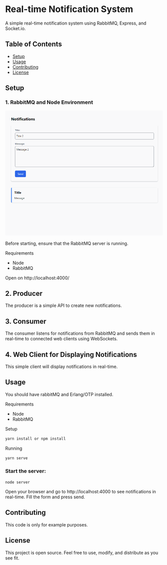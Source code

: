 # Real-time Notification System

A simple real-time notification system using RabbitMQ, Express, and Socket.io.

## Table of Contents

- [Setup](#setup)
- [Usage](#usage)
- [Contributing](#contributing)
- [License](#license)

## Setup

### 1. RabbitMQ and Node Environment

![Real-time Notification System in action](notifications.gif)

Before starting, ensure that the RabbitMQ server is running.

Requirements
- Node
- RabbitMQ

Open on http://localhost:4000/


## 2. Producer

The producer is a simple API to create new notifications.

## 3. Consumer

The consumer listens for notifications from RabbitMQ and sends them in real-time to connected web clients using WebSockets.

## 4. Web Client for Displaying Notifications

This simple client will display notifications in real-time.

## Usage

You should have rabbitMQ and Erlang/OTP installed.

Requirements

- Node
- RabbitMQ

Setup

```bash
yarn install or npm install

```

Running

```bash
yarn serve

```

### Start the server:

```node server```

Open your browser and go to http://localhost:4000 to see notifications in real-time. Fill the form and press send.

## Contributing

This code is only for example purposes.

## License

This project is open source. Feel free to use, modify, and distribute as you see fit.
